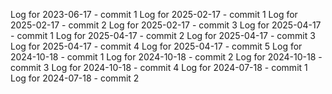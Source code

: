 Log for 2023-06-17 - commit 1
Log for 2025-02-17 - commit 1
Log for 2025-02-17 - commit 2
Log for 2025-02-17 - commit 3
Log for 2025-04-17 - commit 1
Log for 2025-04-17 - commit 2
Log for 2025-04-17 - commit 3
Log for 2025-04-17 - commit 4
Log for 2025-04-17 - commit 5
Log for 2024-10-18 - commit 1
Log for 2024-10-18 - commit 2
Log for 2024-10-18 - commit 3
Log for 2024-10-18 - commit 4
Log for 2024-07-18 - commit 1
Log for 2024-07-18 - commit 2
